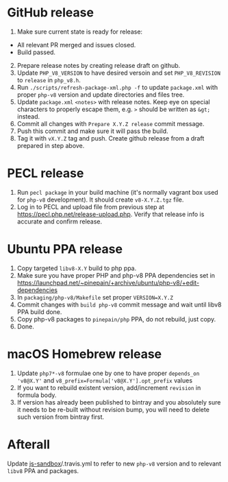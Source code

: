 # GitHub release

1. Make sure current state is ready for release:
  * All relevant PR merged and issues closed.
  * Build passed.
2. Prepare release notes by creating release draft on github.
3. Update `PHP_V8_VERSION` to have desired versoin and set `PHP_V8_REVISION` to `release` in `php_v8.h`.
4. Run `./scripts/refresh-package-xml.php -f` to update `package.xml` with proper `php-v8` version and update directories
   and files tree.
5. Update `package.xml` `<notes>` with release notes. Keep eye on special characters to properly escape them,
   e.g. `>` should be written as `&gt;` instead.
6. Commit all changes with `Prepare X.Y.Z release` commit message.
7. Push this commit and make sure it will pass the build.
8. Tag it with `vX.Y.Z` tag and push. Create github release from a draft prepared in step above.

# PECL release 

1. Run `pecl package` in your build machine (it's normally vagrant box used for `php-v8` development). It should create
   `v8-X.Y.Z.tgz` file.
2. Log in to PECL and upload file from previous step at https://pecl.php.net/release-upload.php. Verify that release info
   is accurate and confirm release.  

# Ubuntu PPA release

1. Copy targeted `libv8-X.Y` build to php ppa.
2. Make sure you have proper PHP and php-v8 PPA dependencies set in https://launchpad.net/~pinepain/+archive/ubuntu/php-v8/+edit-dependencies
3. In `packaging/php-v8/Makefile` set proper `VERSION=X.Y.Z`
4. Commit changes with `build php-v8` commit message and wait until libv8 PPA build done.
5. Copy php-v8 packages to `pinepain/php` PPA, do not rebuild, just copy.
6. Done.

# macOS Homebrew release

1. Update `php7*-v8` formulae one by one to have proper `depends_on 'v8@X.Y'` and `v8_prefix=Formula['v8@X.Y'].opt_prefix` values
2. If you want to rebuild existent version, add/increment `revision` in formula body.
3. If version has already been published to bintray and you absolutely sure it needs to be re-built without revision
   bump, you will need to delete such version from bintray first.

# Afterall

Update [js-sandbox](https://github.com/pinepain/js-sandbox)/.travis.yml to refer to new `php-v8` version and
to relevant `libv8` PPA and packages. 
